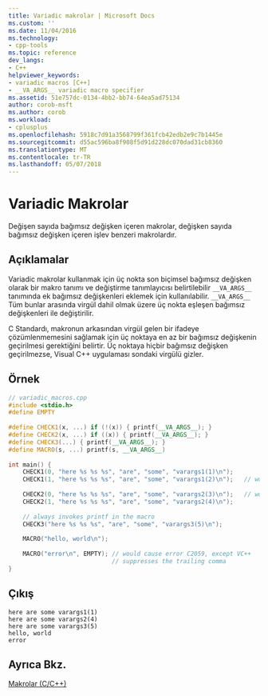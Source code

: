 ```yaml
---
title: Variadic makrolar | Microsoft Docs
ms.custom: ''
ms.date: 11/04/2016
ms.technology:
- cpp-tools
ms.topic: reference
dev_langs:
- C++
helpviewer_keywords:
- variadic macros [C++]
- __VA_ARGS__ variadic macro specifier
ms.assetid: 51e757dc-0134-4bb2-bb74-64ea5ad75134
author: corob-msft
ms.author: corob
ms.workload:
- cplusplus
ms.openlocfilehash: 5918c7d91a3568799f361fcb42edb2e9c7b1445e
ms.sourcegitcommit: d55ac596ba8f908f5d91d228dc070dad31cb8360
ms.translationtype: MT
ms.contentlocale: tr-TR
ms.lasthandoff: 05/07/2018
---
```

# <a name="variadic-macros"></a>Variadic Makrolar
Değişen sayıda bağımsız değişken içeren makrolar, değişken sayıda bağımsız değişken içeren işlev benzeri makrolardır.  
  
## <a name="remarks"></a>Açıklamalar  
 Variadic makrolar kullanmak için üç nokta son biçimsel bağımsız değişken olarak bir makro tanımı ve değiştirme tanımlayıcısı belirtilebilir `__VA_ARGS__` tanımında ek bağımsız değişkenleri eklemek için kullanılabilir.  `__VA_ARGS__` Tüm bunlar arasında virgül dahil olmak üzere üç nokta eşleşen bağımsız değişkenleri ile değiştirilir.  
  
 C Standardı, makronun arkasından virgül gelen bir ifadeye çözümlenmemesini sağlamak için üç noktaya en az bir bağımsız değişkenin geçirilmesi gerektiğini belirtir.  Üç noktaya hiçbir bağımsız değişken geçirilmezse, Visual C++ uygulaması sondaki virgülü gizler.  
  
## <a name="example"></a>Örnek  
  
```cpp  
// variadic_macros.cpp  
#include <stdio.h>  
#define EMPTY  
  
#define CHECK1(x, ...) if (!(x)) { printf(__VA_ARGS__); }  
#define CHECK2(x, ...) if ((x)) { printf(__VA_ARGS__); }  
#define CHECK3(...) { printf(__VA_ARGS__); }  
#define MACRO(s, ...) printf(s, __VA_ARGS__)  
  
int main() {  
    CHECK1(0, "here %s %s %s", "are", "some", "varargs1(1)\n");  
    CHECK1(1, "here %s %s %s", "are", "some", "varargs1(2)\n");   // won't print  
  
    CHECK2(0, "here %s %s %s", "are", "some", "varargs2(3)\n");   // won't print  
    CHECK2(1, "here %s %s %s", "are", "some", "varargs2(4)\n");  
  
    // always invokes printf in the macro  
    CHECK3("here %s %s %s", "are", "some", "varargs3(5)\n");  
  
    MACRO("hello, world\n");  
  
    MACRO("error\n", EMPTY); // would cause error C2059, except VC++   
                             // suppresses the trailing comma  
}  
```  
  
## <a name="output"></a>Çıkış  
  
```  
here are some varargs1(1)  
here are some varargs2(4)  
here are some varargs3(5)  
hello, world  
error  
```  
  
## <a name="see-also"></a>Ayrıca Bkz.  
 [Makrolar (C/C++)](../preprocessor/macros-c-cpp.md)